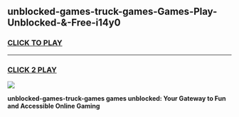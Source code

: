 
## unblocked-games-truck-games-Games-Play-Unblocked-&-Free-i14y0
<h3>
<a href="https://premium76.site?title=unblocked-games-truck-games&ref=24A">CLICK TO PLAY</a></h3>
<hr>

<h3>
<a href="https://premium76.site?title=unblocked-games-truck-games&ref=24A">CLICK 2 PLAY</a>
  
</h3>

<a href="https://premium76.site?title=unblocked-games-truck-games&ref=24A"><img src="https://clearcache.store/games.png"></a>


**unblocked-games-truck-games games unblocked: Your Gateway to Fun and Accessible Online Gaming**
